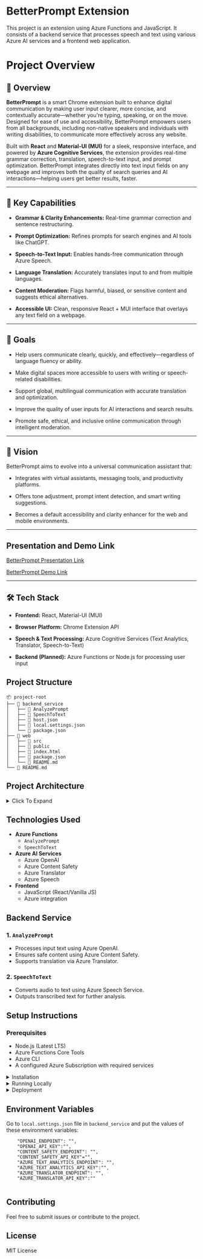 # BetterPrompt Extension

This project is an extension using Azure Functions and JavaScript. It consists of a backend service that processes speech and text using various Azure AI services and a frontend web application.

# Project Overview
 
## 📌 Overview
 
**BetterPrompt** is a smart Chrome extension built to enhance digital communication by making user input clearer, more concise, and contextually accurate—whether you're typing, speaking, or on the move. Designed for ease of use and accessibility, BetterPrompt empowers users from all backgrounds, including non-native speakers and individuals with writing disabilities, to communicate more effectively across any website.
 
Built with **React** and **Material-UI (MUI)** for a sleek, responsive interface, and powered by **Azure Cognitive Services**, the extension provides real-time grammar correction, translation, speech-to-text input, and prompt optimization. BetterPrompt integrates directly into text input fields on any webpage and improves both the quality of search queries and AI interactions—helping users get better results, faster.
 
---
 
## 🧠 Key Capabilities

- **Grammar & Clarity Enhancements:** Real-time grammar correction and sentence restructuring.

- **Prompt Optimization:** Refines prompts for search engines and AI tools like ChatGPT.

- **Speech-to-Text Input:** Enables hands-free communication through Azure Speech.

- **Language Translation:** Accurately translates input to and from multiple languages.

- **Content Moderation:** Flags harmful, biased, or sensitive content and suggests ethical alternatives.

- **Accessible UI:** Clean, responsive React + MUI interface that overlays any text field on a webpage.
---

## 🎯 Goals
- Help users communicate clearly, quickly, and effectively—regardless of language fluency or ability.

- Make digital spaces more accessible to users with writing or speech-related disabilities.

- Support global, multilingual communication with accurate translation and optimization.

- Improve the quality of user inputs for AI interactions and search results.

- Promote safe, ethical, and inclusive online communication through intelligent moderation.
 
---

## 🔭 Vision
 
BetterPrompt aims to evolve into a universal communication assistant that:

- Integrates with virtual assistants, messaging tools, and productivity platforms.

- Offers tone adjustment, prompt intent detection, and smart writing suggestions.

- Becomes a default accessibility and clarity enhancer for the web and mobile environments.
 
---

## Presentation and Demo Link

[BetterPrompt Presentation Link](https://drive.google.com/file/d/1r2GbSoYUa7ijZnW_gVmjAc_aBp5JK__a/view?usp=sharing)

[BetterPrompt Demo Link](https://drive.google.com/file/d/10wOT12Q-nWJXct3e5PRjccv3W9aeX7zV/view?usp=sharing)

---
 
## 🛠 Tech Stack
 
- **Frontend:** React, Material-UI (MUI)

- **Browser Platform:** Chrome Extension API

- **Speech & Text Processing:** Azure Cognitive Services (Text Analytics, Translator, Speech-to-Text)

- **Backend (Planned):** Azure Functions or Node.js for processing user input
 

## Project Structure

```
📦 project-root
├── 📂 backend_service
│   ├── 📂 AnalyzePrompt
│   ├── 📂 SpeechToText
│   ├── 📄 host.json
│   ├── 📄 local.settings.json
│   └── 📄 package.json
├── 📂 web
│   ├── 📂 src
│   ├── 📂 public
│   ├── 📄 index.html
│   ├── 📄 package.json
│   └── 📄 README.md
└── 📄 README.md
```

## Project Architecture
<details>
<summary>Click To Expand</summary>


```
+---------------------------------+
|       User Input (Text/Voice)   |
|---------------------------------|
| - Chrome Extension detects input|
| - Voice Input processed via     |
|   Azure Speech-to-Text          |
+---------------------------------+
                |
                v
+---------------------------------+
|       Azure Functions           | 
| - Serverless backend processing |
| - Triggers various Azure APIs   |
+---------------------------------+
                |
                v
+---------------------------------+
|       Azure OpenAI (GPT)        |
| - Refines input for clarity,   |
|   conciseness, and grammar     |
| - Optimizes AI queries         |
+---------------------------------+
                |
                v
+---------------------------------+     +---------------------------------+
|      Azure Content Safety      |<--->|     Azure Translator           |
| - Detects harmful content,     |     | - Translates text input into   |
|   bias, or offensive language  |     |   desired language            |
| - Suggests ethical alternatives|     +---------------------------------+
+---------------------------------+
                |
                v
+---------------------------------+
|       Azure Speech (optional)  |
| - Converts optimized text to   |
|   speech (Text-to-Speech)      |
+---------------------------------+
                |
                v
+---------------------------------+
|     Chrome Extension UI        |
| - Displays optimized input     |
| - Provides feedback to the user|
| - Suggests improvements or     |
|   alternative phrasing         |
+---------------------------------+
```

</details>


## Technologies Used

- **Azure Functions**
  - `AnalyzePrompt`  
  - `SpeechToText`
- **Azure AI Services**
  - Azure OpenAI
  - Azure Content Safety
  - Azure Translator
  - Azure Speech
- **Frontend**
  - JavaScript (React/Vanilla JS)
  - Azure integration

## Backend Service

### 1. `AnalyzePrompt`
- Processes input text using Azure OpenAI.
- Ensures safe content using Azure Content Safety.
- Supports translation via Azure Translator.

### 2. `SpeechToText`
- Converts audio to text using Azure Speech Service.
- Outputs transcribed text for further analysis.

## Setup Instructions

### Prerequisites
- Node.js (Latest LTS)
- Azure Functions Core Tools
- Azure CLI
- A configured Azure Subscription with required services



<details>
<summary>Installation</summary>
1. Clone the repository:
   ```sh
   git clone https://github.com/your-repo.git
   cd project-root
   ```

2. Install dependencies for the backend:
   ```sh
   cd backend_service
   npm install
   ```

3. Install dependencies for the frontend:
   ```sh
   cd ../web
   npm install
   ```
</details>

<details>
<summary>Running Locally</summary>

#### Backend:
1. Navigate to the `backend_service` folder:
   ```sh
   cd backend_service
   ```

2. Start the Azure Functions locally:
   ```sh
   func start
   ```

#### Frontend:
1. Navigate to the `web` folder:
   ```sh
   cd web
   ```

2. Start the development server:
   ```sh
   npm run dev
   ```
</details>

<details>

<summary>Deployment</summary>

#### Backend:
1. Login to Azure:
   ```sh
   az login
   ```

2. Deploy Azure Functions:
   ```sh
   func azure functionapp publish <YourFunctionAppName>
   ```

#### Frontend:
1. Deploy frontend (if using Azure Static Web Apps):
   ```sh
   az staticwebapp create --name <YourWebAppName> --resource-group <YourResourceGroup> --source ./web --branch main --location <YourRegion>
   ```
</details>

## Environment Variables

Go to `local.settings.json` file in `backend_service` and put the values of these environment variables:
```env
    "OPENAI_ENDPOINT": "",
    "OPENAI_API_KEY":"",
    "CONTENT_SAFETY_ENDPOINT": "",
    "CONTENT_SAFETY_API_KEY"="",
    "AZURE_TEXT_ANALYTICS_ENDPOINT": "",
    "AZURE_TEXT_ANALYTICS_API_KEY":"",
    "AZURE_TRANSLATOR_ENDPOINT": "",
    "AZURE_TRANSLATOR_API_KEY":""
  
```

## Contributing
Feel free to submit issues or contribute to the project.

## License
MIT License

